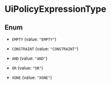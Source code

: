 

# UiPolicyExpressionType

## Enum


* `EMPTY` (value: `"EMPTY"`)

* `CONSTRAINT` (value: `"CONSTRAINT"`)

* `AND` (value: `"AND"`)

* `OR` (value: `"OR"`)

* `XONE` (value: `"XONE"`)



